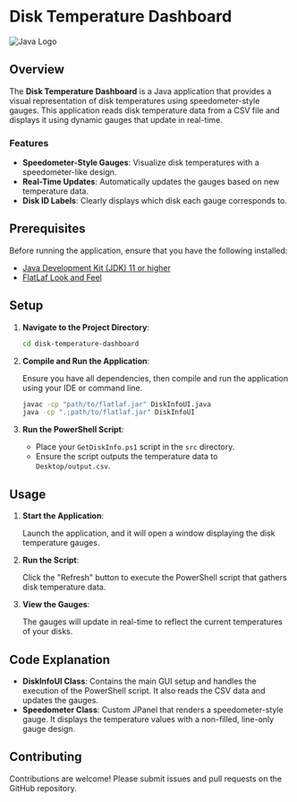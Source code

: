 # Disk Temperature Dashboard

![Java Logo](https://www.java.com/images/brand/JavaLogo_300x120.png)

## Overview

The **Disk Temperature Dashboard** is a Java application that provides a visual representation of disk temperatures using speedometer-style gauges. This application reads disk temperature data from a CSV file and displays it using dynamic gauges that update in real-time.

### Features

- **Speedometer-Style Gauges**: Visualize disk temperatures with a speedometer-like design.
- **Real-Time Updates**: Automatically updates the gauges based on new temperature data.
- **Disk ID Labels**: Clearly displays which disk each gauge corresponds to.

## Prerequisites

Before running the application, ensure that you have the following installed:

- [Java Development Kit (JDK) 11 or higher](https://www.oracle.com/java/technologies/javase-jdk11-downloads.html)
- [FlatLaf Look and Feel](https://www.formdev.com/flatlaf/)

## Setup

1. **Navigate to the Project Directory**:

   ```bash
   cd disk-temperature-dashboard
   ```

2. **Compile and Run the Application**:

   Ensure you have all dependencies, then compile and run the application using your IDE or command line.

   ```bash
   javac -cp "path/to/flatlaf.jar" DiskInfoUI.java
   java -cp ".;path/to/flatlaf.jar" DiskInfoUI
   ```

3. **Run the PowerShell Script**:

   - Place your `GetDiskInfo.ps1` script in the `src` directory.
   - Ensure the script outputs the temperature data to `Desktop/output.csv`.

## Usage

1. **Start the Application**:
   
   Launch the application, and it will open a window displaying the disk temperature gauges.

2. **Run the Script**:
   
   Click the "Refresh" button to execute the PowerShell script that gathers disk temperature data.

3. **View the Gauges**:
   
   The gauges will update in real-time to reflect the current temperatures of your disks.

## Code Explanation

- **DiskInfoUI Class**: Contains the main GUI setup and handles the execution of the PowerShell script. It also reads the CSV data and updates the gauges.
- **Speedometer Class**: Custom JPanel that renders a speedometer-style gauge. It displays the temperature values with a non-filled, line-only gauge design.

## Contributing

Contributions are welcome! Please submit issues and pull requests on the GitHub repository.